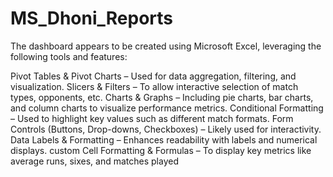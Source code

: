 # MS_Dhoni_Reports
The dashboard appears to be created using Microsoft Excel, leveraging the following tools and features:

 Pivot Tables & Pivot Charts – Used for data aggregation, filtering, and visualization. 
 Slicers & Filters – To allow interactive selection of match types, opponents, etc.
 Charts & Graphs – Including pie charts, bar charts, and column charts to visualize performance metrics.
 Conditional Formatting – Used to highlight key values such as different match formats.
 Form Controls (Buttons, Drop-downs, Checkboxes) – Likely used for interactivity.
 Data Labels & Formatting – Enhances readability with labels and numerical displays.
  custom Cell Formatting & Formulas – To display key metrics like average runs, sixes, and matches played

